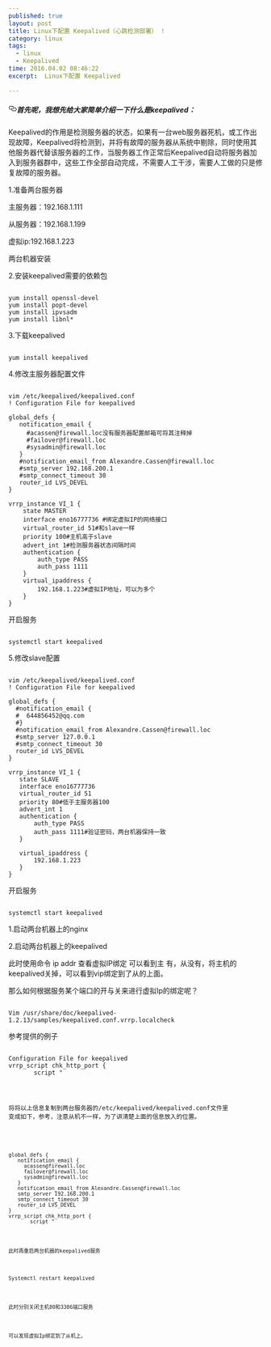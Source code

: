 ```yaml
---
published: true
layout: post
title: Linux下配置 Keepalived（心跳检测部署） !
category: linux
tags:
  - linux
  - Keepalived
time: 2016.04.02 08:46:22
excerpt:  Linux下配置 Keepalived

---
```


<h5><a id="user-content-首先呢我想先给大家简单介绍一下什么是keepalived" class="anchor" href="#首先呢我想先给大家简单介绍一下什么是keepalived" aria-hidden="true"><svg aria-hidden="true" class="octicon octicon-link" height="16" version="1.1" viewBox="0 0 16 16" width="16"><path fill-rule="evenodd" d="M4 9h1v1H4c-1.5 0-3-1.69-3-3.5S2.55 3 4 3h4c1.45 0 3 1.69 3 3.5 0 1.41-.91 2.72-2 3.25V8.59c.58-.45 1-1.27 1-2.09C10 5.22 8.98 4 8 4H4c-.98 0-2 1.22-2 2.5S3 9 4 9zm9-3h-1v1h1c1 0 2 1.22 2 2.5S13.98 12 13 12H9c-.98 0-2-1.22-2-2.5 0-.83.42-1.64 1-2.09V6.25c-1.09.53-2 1.84-2 3.25C6 11.31 7.55 13 9 13h4c1.45 0 3-1.69 3-3.5S14.5 6 13 6z"></path></svg></a>首先呢，我想先给大家简单介绍一下什么是keepalived：</h5>

<p>Keepalived的作用是检测服务器的状态，如果有一台web服务器死机，或工作出现故障，Keepalived将检测到，并将有故障的服务器从系统中剔除，同时使用其他服务器代替该服务器的工作，当服务器工作正常后Keepalived自动将服务器加入到服务器群中，这些工作全部自动完成，不需要人工干涉，需要人工做的只是修复故障的服务器。</p>

<p>1.准备两台服务器</p>

<p>主服务器：192.168.1.111</p>

<p>从服务器：192.168.1.199</p>

<p>虚拟ip:192.168.1.223</p>

<p>两台机器安装</p>

<p>2.安装keepalived需要的依赖包</p>

<pre><code>
yum install openssl-devel
yum install popt-devel
yum install ipvsadm
yum install libnl*
</code></pre>

<p>3.下载keepalived</p>

<pre><code>
yum install keepalived
</code></pre>

<p>4.修改主服务器配置文件</p>

<pre><code>
vim /etc/keepalived/keepalived.conf
! Configuration File for keepalived

global_defs {
   notification_email {
     #acassen@firewall.loc没有服务器配置邮箱可将其注释掉
     #failover@firewall.loc
     #sysadmin@firewall.loc
   }
   #notification_email_from Alexandre.Cassen@firewall.loc
   #smtp_server 192.168.200.1
   #smtp_connect_timeout 30
   router_id LVS_DEVEL
}

vrrp_instance VI_1 {
    state MASTER
    interface eno16777736 #绑定虚拟IP的网络接口
    virtual_router_id 51#和slave一样
    priority 100#主机高于slave
    advert_int 1#检测服务器状态间隔时间
    authentication {
        auth_type PASS
        auth_pass 1111
    }
    virtual_ipaddress {
       &nbsp;192.168.1.223#虚拟IP地址，可以为多个
    }
}
</code></pre>

<p>开启服务</p>

<pre><code>
systemctl start keepalived
</code></pre>

<p>5.修改slave配置</p>

<pre><code>
vim /etc/keepalived/keepalived.conf
! Configuration File for keepalived

global_defs {
  #notification_email {
  #  644856452@qq.com
  #}
  #notification_email_from Alexandre.Cassen@firewall.loc
  #smtp_server 127.0.0.1
  #smtp_connect_timeout 30
  router_id LVS_DEVEL
}

vrrp_instance VI_1 {
   state SLAVE
   interface eno16777736
   virtual_router_id 51
   priority 80#低于主服务器100
   advert_int 1
   authentication {
       auth_type PASS
       auth_pass 1111#验证密码，两台机器保持一致
   }

  &nbsp;virtual_ipaddress {
       192.168.1.223
   }
}
</code></pre>

<p>开启服务</p>

<pre><code>
systemctl start keepalived
</code></pre>

<p>1.启动两台机器上的nginx</p>

<p>2.启动两台机器上的keepalived</p>

<p>此时使用命令 ip addr 查看虚拟IP绑定 可以看到主 有，从没有，将主机的keepalived关掉，可以看到vip绑定到了从的上面。</p>

<p>那么如何根据服务某个端口的开与关来进行虚拟Ip的绑定呢？</p>

<pre><code>
Vim /usr/share/doc/keepalived-1.2.13/samples/keepalived.conf.vrrp.localcheck
</code></pre>

<p>参考提供的例子</p>

<pre><code>
Configuration File for keepalived
vrrp_script chk_http_port {
       script "</code></pre><code>

<p>将将以上信息复制到两台服务器的/etc/keepalived/keepalived.conf文件里
变成如下，参考，注意从机不一样，为了讲清楚上面的信息放入的位置。</p>

<pre><code>
global_defs {
   notification_email {
     acassen@firewall.loc
     failover@firewall.loc
     sysadmin@firewall.loc
   }
   notification_email_from Alexandre.Cassen@firewall.loc
   smtp_server 192.168.200.1
   smtp_connect_timeout 30
   router_id LVS_DEVEL
}
vrrp_script chk_http_port {
       script "</code></pre><code>

<p>此时再重启两台机器的keepalived服务</p>

<p>Systemctl restart keepalived</p>

<p>此时分别关闭主机80和3306端口服务</p>

<p>可以发现虚拟Ip绑定到了从机上。<span id="transmark" style="display: none; width: 0px; height: 0px;"></span></p>
</code></code>